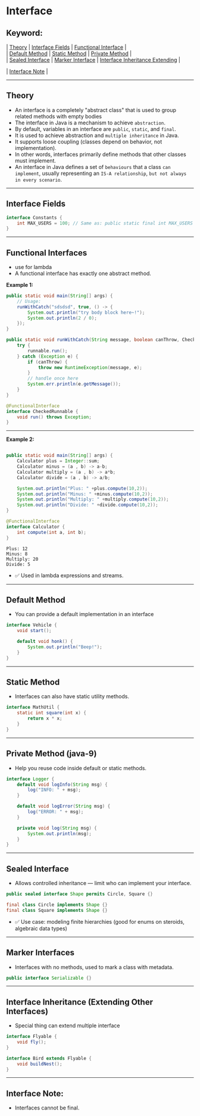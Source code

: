 # Interface

## Keyword:
| [Theory](#theory) | [Interface Fields](#interface-fields) | [Functional Interface](#functional-interfaces) | </br>
| [Default Method](#default-method) | [Static Method](#static-method) | [Private Method](#private-method-java-9) |</br>
| [Sealed Interface](#sealed-interface) | [Marker Interface](#marker-interfaces) | [Interface Inheritance Extending](#interface-inheritance-extending-other-interfaces) | <br/>

| [Interface Note](#interface-note) |

----------
## Theory
- An interface is a completely "abstract class" that is used to group related methods with empty bodies
- The interface in Java is a mechanism to achieve `abstraction`.
- By default, variables in an interface are `public`, `static`, and `final`.
- It is used to achieve abstraction and `multiple inheritance` in Java.
- It supports loose coupling (classes depend on behavior, not implementation).
- In other words, interfaces primarily define methods that other classes must implement.
- An interface in Java defines a set of `behaviours` that a class `can implement`, usually representing an `IS-A relationship`, `but not always in every scenario`.

--------
## Interface Fields
```java
interface Constants {
    int MAX_USERS = 100; // Same as: public static final int MAX_USERS = 100;
}
```

--------
## Functional Interfaces
- use for lambda 
- A functional interface has exactly one abstract method.

__Example 1:__
```java
public static void main(String[] args) {
    // Usage:
    runWithCatch("sdsdsd", true, () -> {
        System.out.println("try body block here~!");
        System.out.println(2 / 0);
    });
}

public static void runWithCatch(String message, boolean canThrow, CheckedRunnable runnable) {
    try {
        runnable.run();
    } catch (Exception e) {
        if (canThrow) {
            throw new RuntimeException(message, e);
        }
        // handle once here
        System.err.println(e.getMessage());
    }
}

@FunctionalInterface
interface CheckedRunnable {
    void run() throws Exception;
}
```
----------------
__Example 2:__
```java

public static void main(String[] args) {
    Calculator plus = Integer::sum;
    Calculator minus = (a , b) -> a-b;
    Calculator multiply = (a , b) -> a*b;
    Calculator divide = (a , b) -> a/b;

    System.out.println("Plus: " +plus.compute(10,2));
    System.out.println("Minus: " +minus.compute(10,2));
    System.out.println("Multiply: " +multiply.compute(10,2));
    System.out.println("Divide: " +divide.compute(10,2));
}

@FunctionalInterface
interface Calculator {
    int compute(int a, int b);
}
```
```text
Plus: 12
Minus: 8
Multiply: 20
Divide: 5
```
- ✅ Used in lambda expressions and streams.

--------
## Default Method
- You can provide a default implementation in an interface
```java
interface Vehicle {
    void start();

    default void honk() {
        System.out.println("Beep!");
    }
}
```

--------
## Static Method
- Interfaces can also have static utility methods.
```java
interface MathUtil {
    static int square(int x) {
        return x * x;
    }
}
```

--------
## Private Method (java-9)
- Help you reuse code inside default or static methods.
```java
interface Logger {
    default void logInfo(String msg) {
        log("INFO: " + msg);
    }

    default void logError(String msg) {
        log("ERROR: " + msg);
    }

    private void log(String msg) {
        System.out.println(msg);
    }
}
```

--------
## Sealed Interface
- Allows controlled inheritance — limit who can implement your interface.
```java
public sealed interface Shape permits Circle, Square {}

final class Circle implements Shape {}
final class Square implements Shape {}
```
- ✅ Use case: modeling finite hierarchies (good for enums on steroids, algebraic data types)

--------
## Marker Interfaces
- Interfaces with no methods, used to mark a class with metadata.
```java
public interface Serializable {}
```

--------
##  Interface Inheritance (Extending Other Interfaces)
- Special thing can extend multiple interface
```java
interface Flyable {
    void fly();
}

interface Bird extends Flyable {
    void buildNest();
}
```
-----------------
## Interface Note:
- Interfaces cannot be final.